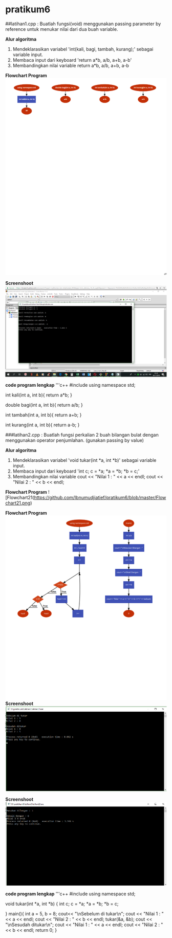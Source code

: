 # pratikum6

##latihan1.cpp : Buatlah fungsi(void) menggunakan passing parameter by reference untuk menukar nilai dari dua buah variable.

**Alur algoritma**
1. Mendeklarasikan variabel 'int(kali, bagi, tambah, kurang);' sebagai variable input.
2. Membaca input dari keyboard 'return a*b, a/b, a+b, a-b'
3. Membandingkan nilai variable return a*b, a/b, a+b, a-b

**Flowchart Program**
![Flowchart](https://raw.githubusercontent.com/Ibnumudjiatief/pratikum6/master/Flowchart1.png)

**Screenshoot**
![Screenshoot](https://github.com/Ibnumudjiatief/pratikum6/blob/master/Screenshot1.png)

**code program lengkap**
'''c++
#include<iostream>
using namespace std;

int kali(int a, int b){
return a*b;
}

double bagi(int a, int b){
return a/b;
}

int tambah(int a, int b){
return a+b;
}

int kurang(int a, int b){
return a-b;
}



###latihan2.cpp :  Buatlah fungsi perkalian 2 buah bilangan bulat dengan menggunakan operator penjumlahan. (gunakan passing by value)

**Alur algoritma**
1. Mendeklarasikan variabel 'void tukar(int *a, int *b)' sebagai variable input.
2. Membaca input dari keyboard 'int c;
    				c = *a;
    				*a = *b;
    				*b = c;'
3. Membandingkan nilai variable  cout << "Nilai 1 : " << a << endl;
				 cout << "Nilai 2 : " << b << endl;


**Flowchart Program**
![Flowchart21(https://github.com/Ibnumudjiatief/pratikum6/blob/master/Flowchart21.png)

**Flowchart Program**
![Flowchart22](https://github.com/Ibnumudjiatief/pratikum6/blob/master/Flowchart22.png)
**Screenshoot**
![Screenshoot21](https://github.com/Ibnumudjiatief/pratikum6/blob/master/Screenshoot21.png)

**Screenshoot**
![Screenshoot22](https://github.com/Ibnumudjiatief/pratikum6/blob/master/Screnshoot22.png)

**code program lengkap**
'''c++
#include<iostream>
using namespace std;

void tukar(int *a, int *b)
{
    int c;
    c = *a;
    *a = *b;
    *b = c;

}
main(){
int a = 5, b = 8;
cout<< "\nSebelum di tukar\n";
cout << "Nilai 1 : " << a << endl;
cout << "Nilai 2 : " << b << endl;
tukar(&a, &b);
cout << "\nSesudah ditukar\n";
cout << "Nilai 1 : " << a << endl;
cout << "Nilai 2 : " << b << endl;
return 0;
}

